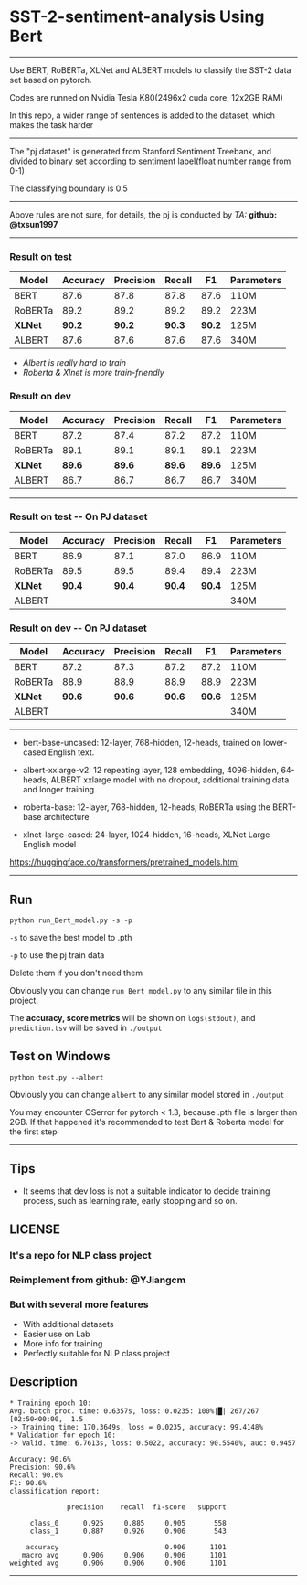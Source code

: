 # SST-2-sentiment-analysis Using Bert

---

Use BERT, RoBERTa, XLNet and ALBERT models to classify the SST-2 data set based on pytorch.

Codes are runned on Nvidia Tesla K80(2496x2 cuda core, 12x2GB RAM)

In this repo, a wider range of sentences is added to the dataset, which makes the task harder

---

The "pj dataset" is generated from Stanford Sentiment Treebank,
and divided to binary set according to sentiment label(float number range from 0-1)

The classifying boundary is 0.5

---

Above rules are not sure, for details, the pj is conducted by *TA:* **github: @txsun1997**

---

### Result on test
 Model | Accuracy | Precision	| Recall | F1 | Parameters |
 ----   | -----  |----- |----- |----- |----- 
 BERT   | 87.6 | 87.8 | 87.8 | 87.6 | 110M |
RoBERTa	| 89.2 | 89.2 | 89.2 | 89.2 | 223M |
**XLNet** | **90.2** | **90.2** | **90.3** | **90.2** | 125M |
ALBERT	| 87.6 | 87.6 | 87.6 | 87.6 | 340M |

* *Albert is really hard to train*
* *Roberta & Xlnet is more train-friendly*

### Result on dev
 Model | Accuracy | Precision	| Recall | F1 | Parameters |
 ----   | -----  |----- |----- |----- |----- 
 BERT   | 87.2 | 87.4 | 87.2 | 87.2 | 110M |
RoBERTa	| 89.1 | 89.1 | 89.1 | 89.1 | 223M |
**XLNet** | **89.6** | **89.6** | **89.6** | **89.6** | 125M |
ALBERT	| 86.7 | 86.7 | 86.7 | 86.7 | 340M |

---

### Result on test -- On PJ dataset
 Model | Accuracy | Precision	| Recall | F1 | Parameters |
 ----   | -----  |----- |----- |----- |----- 
 BERT   | 86.9 | 87.1 | 87.0 | 86.9 | 110M |
RoBERTa	| 89.5 | 89.5 | 89.4 | 89.4 | 223M |
**XLNet**	| **90.4** | **90.4** | **90.4** | **90.4** | 125M |
ALBERT	|  |  |  |  | 340M |

### Result on dev -- On PJ dataset
 Model | Accuracy | Precision	| Recall | F1 | Parameters |
 ----   | -----  |----- |----- |----- |----- 
 BERT   | 87.2  | 87.3  | 87.2	| 87.2 | 110M |
RoBERTa	| 88.9 | 88.9 | 88.9 | 88.9 | 223M |
**XLNet**	| **90.6** | **90.6** | **90.6** | **90.6** | 125M |
ALBERT	|  |  |  |  | 340M |

---

* bert-base-uncased: 12-layer, 768-hidden, 12-heads, trained on lower-cased English text.
* albert-xxlarge-v2: 12 repeating layer, 128 embedding, 4096-hidden, 64-heads, 
  ALBERT xxlarge model with no dropout, additional training data and longer training
  
* roberta-base: 12-layer, 768-hidden, 12-heads, RoBERTa using the BERT-base architecture
* xlnet-large-cased: 24-layer, 1024-hidden, 16-heads, XLNet Large English model

https://huggingface.co/transformers/pretrained_models.html

---

## Run
```
python run_Bert_model.py -s -p
```
```-s```  to save the best model to .pth

```-p```  to use the pj train data

Delete them if you don't need them

Obviously you can change ```run_Bert_model.py``` to any similar file in this project.

The **accuracy, score metrics** will be shown on ```logs(stdout)```, and ```prediction.tsv``` will be saved in ```./output```

## Test on Windows
```
python test.py --albert
```
Obviously you can change ```albert``` to any similar model stored in ```./output```

You may encounter OSerror for pytorch < 1.3, because .pth file is larger than 2GB.
If that happened it's recommended to test Bert & Roberta model for the first step 

---

## Tips
* It seems that dev loss is not a suitable indicator to decide training process, 
such as learning rate, early stopping and so on.

## LICENSE
### It's a repo for NLP class project
### Reimplement from **github: @YJiangcm**
### But with several more features
* With additional datasets
* Easier use on Lab
* More info for training
* Perfectly suitable for NLP class project

## Description

```
* Training epoch 10:
Avg. batch proc. time: 0.6357s, loss: 0.0235: 100%|█| 267/267 [02:50<00:00,  1.5
-> Training time: 170.3649s, loss = 0.0235, accuracy: 99.4148%
* Validation for epoch 10:
-> Valid. time: 6.7613s, loss: 0.5022, accuracy: 90.5540%, auc: 0.9457

Accuracy: 90.6%
Precision: 90.6%
Recall: 90.6%
F1: 90.6%
classification_report:

              precision    recall  f1-score   support

     class_0      0.925     0.885     0.905       558
     class_1      0.887     0.926     0.906       543

    accuracy                          0.906      1101
   macro avg      0.906     0.906     0.906      1101
weighted avg      0.906     0.906     0.906      1101
```

---
